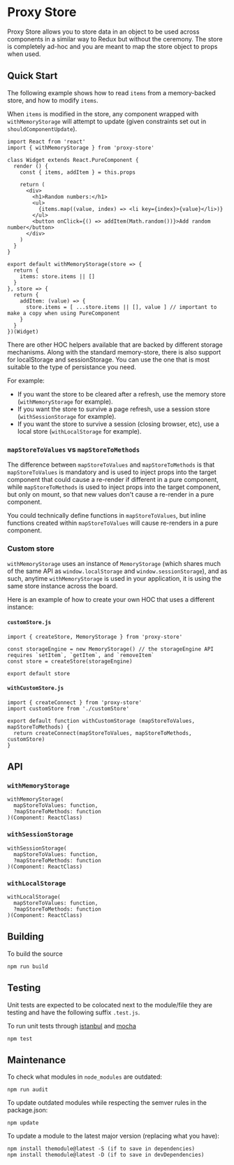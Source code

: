 # Proxy Store

Proxy Store allows you to store data in an object to be used across components in a similar way to Redux but without the ceremony. The store is completely ad-hoc and you are meant to map the store object to props when used.

## Quick Start

The following example shows how to read `items` from a memory-backed store, and how to modify `items`.

When `items` is modified in the store, any component wrapped with `withMemoryStorage` will attempt to update (given constraints set out in `shouldComponentUpdate`).

    import React from 'react'
    import { withMemoryStorage } from 'proxy-store'

    class Widget extends React.PureComponent {
      render () {
        const { items, addItem } = this.props

        return (
          <div>
            <h1>Random numbers:</h1>
            <ul>
              {items.map((value, index) => <li key={index}>{value}</li>)}
            </ul>
            <button onClick={() => addItem(Math.random())}>Add random number</button>
          </div>
        )
      }
    }

    export default withMemoryStorage(store => {
      return {
        items: store.items || []
      }
    }, store => {
      return {
        addItem: (value) => {
          store.items = [ ...store.items || [], value ] // important to make a copy when using PureComponent
        }
      }
    })(Widget)

There are other HOC helpers available that are backed by different storage mechanisms. Along with the standard memory-store, there is also support for localStorage and sessionStorage. You can use the one that is most suitable to the type of persistance you need.

For example:

- If you want the store to be cleared after a refresh, use the memory store (`withMemoryStorage` for example).
- If you want the store to survive a page refresh, use a session store (`withSessionStorage` for example).
- If you want the store to survive a session (closing browser, etc), use a local store (`withLocalStorage` for example).

### `mapStoreToValues` vs `mapStoreToMethods`

The difference between `mapStoreToValues` and `mapStoreToMethods` is that `mapStoreToValues` is mandatory and is used to inject props into the target component that could cause a re-render if different in a pure component, while `mapStoreToMethods` is used to inject props into the target component, but only on mount, so that new values don't cause a re-render in a pure component.

You could technically define functions in `mapStoreToValues`, but inline functions created within `mapStoreToValues` will cause re-renders in a pure component.

### Custom store

`withMemoryStorage` uses an instance of `MemoryStorage` (which shares much of the same API as `window.localStorage` and `window.sessionStorage`), and as such, anytime `withMemoryStorage` is used in your application, it is using the same store instance across the board.

Here is an example of how to create your own HOC that uses a different instance:

#### `customStore.js`

    import { createStore, MemoryStorage } from 'proxy-store'

    const storageEngine = new MemoryStorage() // the storageEngine API requires `setItem`, `getItem`, and `removeItem`
    const store = createStore(storageEngine)

    export default store

#### `withCustomStore.js`

    import { createConnect } from 'proxy-store'
    import customStore from './customStore'

    export default function withCustomStorage (mapStoreToValues, mapStoreToMethods) {
      return createConnect(mapStoreToValues, mapStoreToMethods, customStore)
    }

## API

### `withMemoryStorage`

    withMemoryStorage(
      mapStoreToValues: function,
      ?mapStoreToMethods: function
    )(Component: ReactClass)

### `withSessionStorage`

    withSessionStorage(
      mapStoreToValues: function,
      ?mapStoreToMethods: function
    )(Component: ReactClass)

### `withLocalStorage`

    withLocalStorage(
      mapStoreToValues: function,
      ?mapStoreToMethods: function
    )(Component: ReactClass)

## Building

To build the source

    npm run build

## Testing

Unit tests are expected to be colocated next to the module/file they are testing and have the following suffix `.test.js`.

To run unit tests through [istanbul](https://istanbul.js.org/) and [mocha](http://mochajs.org/)

    npm test

## Maintenance

To check what modules in `node_modules` are outdated:

    npm run audit

To update outdated modules while respecting the semver rules in the package.json:

    npm update

To update a module to the latest major version (replacing what you have):

    npm install themodule@latest -S (if to save in dependencies)
    npm install themodule@latest -D (if to save in devDependencies)